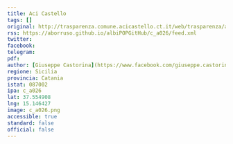 ```yaml
---
title: Aci Castello
tags: []
original: http://trasparenza.comune.acicastello.ct.it/web/trasparenza/albo-pretorio
rss: https://aborruso.github.io/albiPOPGitHub/c_a026/feed.xml
twitter:
facebook:
telegram:
pdf:
author: [Giuseppe Castorina](https://www.facebook.com/giuseppe.castorina.37)
regione: Sicilia
provincia: Catania
istat: 087002
ipa: c_a026
lat: 37.554908
lng: 15.146427
image: c_a026.png
accessible: true
standard: false
official: false
---
```



